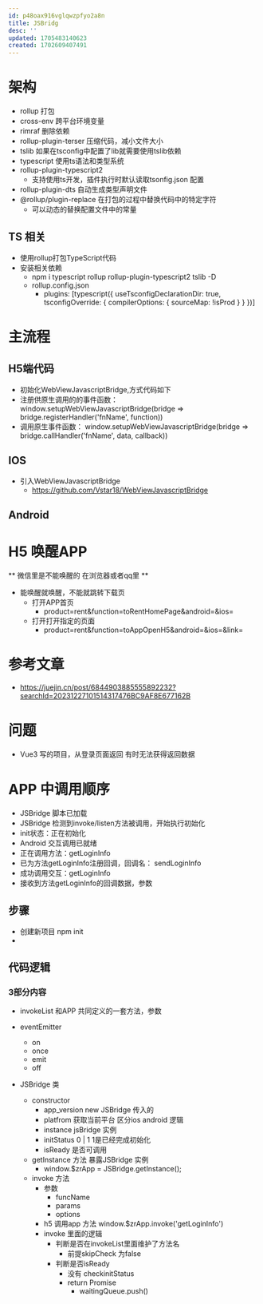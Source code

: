 ```yaml
---
id: p48oax916vglqwzpfyo2a8n
title: JSBridg
desc: ''
updated: 1705483140623
created: 1702609407491
---
```


# 架构

- rollup 打包
- cross-env 跨平台环境变量
- rimraf 删除依赖
- rollup-plugin-terser 压缩代码，减小文件大小
- tslib  如果在tsconfig中配置了lib就需要使用tslib依赖
- typescript 使用ts语法和类型系统
- rollup-plugin-typescript2
    - 支持使用ts开发，插件执行时默认读取tsonfig.json 配置
- rollup-plugin-dts 自动生成类型声明文件
- @rollup/plugin-replace 在打包的过程中替换代码中的特定字符
    - 可以动态的替换配置文件中的常量


## TS 相关

- 使用rollup打包TypeScript代码
- 安装相关依赖
    - npm i typescript rollup rollup-plugin-typescript2 tslib -D
    - rollup.config.json
        - plugins: [typescript({
            useTsconfigDeclarationDir: true,
            tsconfigOverride: { compilerOptions: { sourceMap: !isProd } }
        })]

# 主流程

## H5端代码
- 初始化WebViewJavascriptBridge,方式代码如下
- 注册供原生调用的的事件函数： window.setupWebViewJavascriptBridge(bridge => bridge.registerHandler('fnName', function))
- 调用原生事件函数： window.setupWebViewJavascriptBridge(bridge => bridge.callHandler('fnName', data, callback))


## IOS

- 引入WebViewJavascriptBridge
    - https://github.com/Vstar18/WebViewJavascriptBridge


## Android



# H5 唤醒APP

** 微信里是不能唤醒的 在浏览器或者qq里 **

- 能唤醒就唤醒，不能就跳转下载页
    - 打开APP首页
        - product=rent&function=toRentHomePage&android=&ios=
    - 打开打开指定的页面
        - product=rent&function=toAppOpenH5&android=&ios=&link=



# 参考文章

- https://juejin.cn/post/6844903885555892232?searchId=20231227101514317476BC9AF8E677162B


# 问题

- Vue3 写的项目，从登录页面返回 有时无法获得返回数据


# APP 中调用顺序

- JSBridge 脚本已加载
- JSBridge 检测到invoke/listen方法被调用，开始执行初始化
- init状态：正在初始化
- Android 交互调用已就绪
- 正在调用方法：getLoginInfo
- 已为方法getLoginInfo注册回调，回调名： sendLoginInfo
- 成功调用交互：getLoginInfo
- 接收到方法getLoginInfo的回调数据，参数

## 步骤

- 创建新项目 npm init
- 

## 代码逻辑

###  3部分内容

- invokeList 和APP 共同定义的一套方法，参数
- eventEmitter 
    - on
    - once
    - emit
    - off

- JSBridge 类

    - constructor
        - app_version  new JSBridge 传入的
        - platfrom 获取当前平台 区分ios android 逻辑
        - instance jsBridge 实例
        - initStatus 0 | 1 1是已经完成初始化
        - isReady 是否可调用
    - getInstance 方法 暴露JSBridge 实例
        - window.$zrApp = JSBridge.getInstance();
    - invoke 方法
        - 参数
            - funcName
            - params
            - options
        - h5 调用app 方法
        window.$zrApp.invoke('getLoginInfo')
        - invoke 里面的逻辑
            - 判断是否在invokeList里面维护了方法名
                - 前提skipCheck 为false
            - 判断是否isReady
                - 没有 checkinitStatus
                - return Promise
                    - waitingQueue.push()


